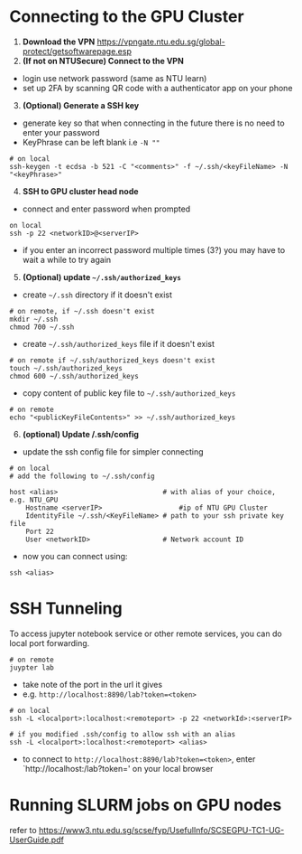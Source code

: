 # Connecting to the GPU Cluster

 1. **Download the VPN**
https://vpngate.ntu.edu.sg/global-protect/getsoftwarepage.esp
2. **(If not on NTUSecure) Connect to the VPN**
- login use network password (same as NTU learn)
- set up 2FA by scanning QR code with a authenticator app on your phone
3. **(Optional) Generate a SSH key** 
- generate key so that when connecting in the future there is no need to enter your password
- KeyPhrase can be left blank i.e `-N ""`
```
# on local
ssh-keygen -t ecdsa -b 521 -C "<comments>" -f ~/.ssh/<keyFileName> -N "<keyPhrase>"
```
4. **SSH to GPU cluster head node**
- connect and enter password when prompted
```
on local
ssh -p 22 <networkID>@<serverIP>
```
- if you enter an incorrect password multiple times (3?) you may have to wait a while to try again

5. **(Optional) update `~/.ssh/authorized_keys`**

- create `~/.ssh` directory if it doesn't exist
```
# on remote, if ~/.ssh doesn't exist
mkdir ~/.ssh 
chmod 700 ~/.ssh
```
- create `~/.ssh/authorized_keys` file if it doesn't exist
```
# on remote if ~/.ssh/authorized_keys doesn't exist
touch ~/.ssh/authorized_keys
chmod 600 ~/.ssh/authorized_keys
```
- copy content of public key file to `~/.ssh/authorized_keys`
```
# on remote
echo "<publicKeyFileContents>" >> ~/.ssh/authorized_keys
```

6. **(optional) Update /.ssh/config**
- update the ssh config file for simpler connecting
```
# on local
# add the following to ~/.ssh/config

host <alias> 						  # with alias of your choice, e.g. NTU_GPU
	Hostname <serverIP> 				  #ip of NTU GPU Cluster
	IdentityFile ~/.ssh/<KeyFileName> # path to your ssh private key file
	Port 22	
	User <networkID>                  # Network account ID	
```

- now you can connect using:
```
ssh <alias>
```

# SSH Tunneling
To access jupyter notebook service or other remote services, you can do local port forwarding.
```
# on remote
juypter lab
```
- take note of the port in the url it gives 
- e.g. `http://localhost:8890/lab?token=<token>`

```
# on local
ssh -L <localport>:localhost:<remoteport> -p 22 <networkId>:<serverIP>

# if you modified .ssh/config to allow ssh with an alias
ssh -L <localport>:localhost:<remoteport> <alias>
```
- to connect to `http://localhost:8890/lab?token=<token>`, enter `http://localhost:<localport>/lab?token=<token>' on your local browser

# Running SLURM jobs on GPU nodes
refer to https://www3.ntu.edu.sg/scse/fyp/UsefulInfo/SCSEGPU-TC1-UG-UserGuide.pdf




